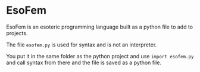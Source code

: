 # EsoFem

EsoFem is an esoteric programming language built as a python file to add to projects.

The file `esofem.py` is used for syntax and is not an interpreter. 

You put it in the same folder as the python project and use `import esofem.py` and call syntax from there and the file is  saved as a python file.